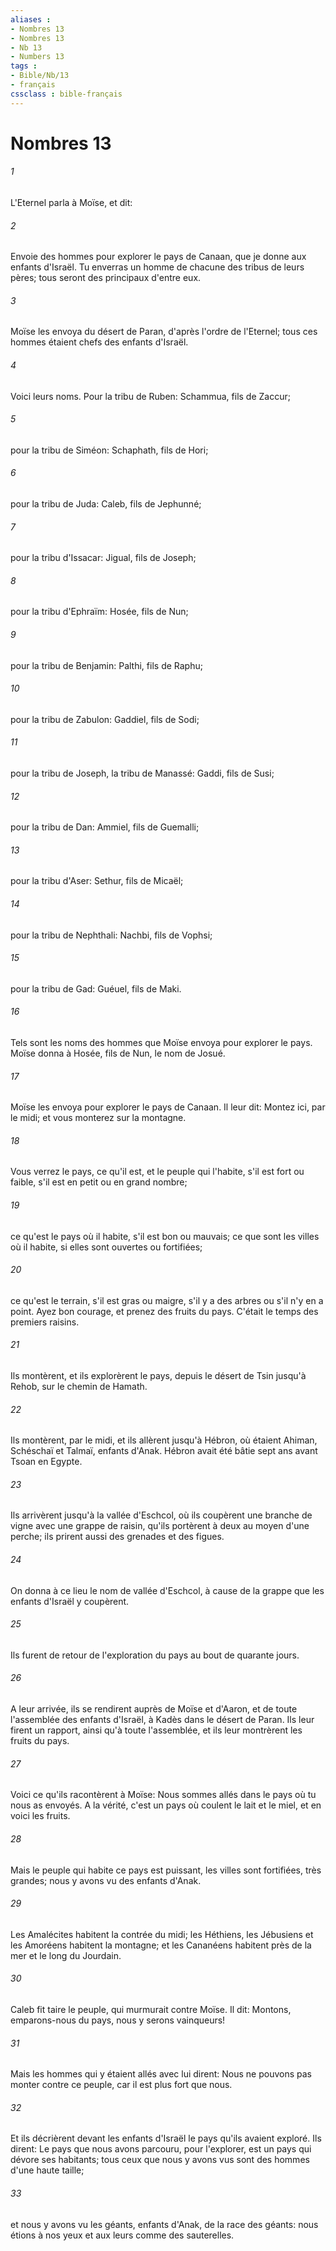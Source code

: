```yaml
---
aliases : 
- Nombres 13
- Nombres 13
- Nb 13
- Numbers 13
tags : 
- Bible/Nb/13
- français
cssclass : bible-français
---
```


# Nombres 13

###### 1
L'Eternel parla à Moïse, et dit:
###### 2
Envoie des hommes pour explorer le pays de Canaan, que je donne aux enfants d'Israël. Tu enverras un homme de chacune des tribus de leurs pères; tous seront des principaux d'entre eux.
###### 3
Moïse les envoya du désert de Paran, d'après l'ordre de l'Eternel; tous ces hommes étaient chefs des enfants d'Israël.
###### 4
Voici leurs noms. Pour la tribu de Ruben: Schammua, fils de Zaccur;
###### 5
pour la tribu de Siméon: Schaphath, fils de Hori;
###### 6
pour la tribu de Juda: Caleb, fils de Jephunné;
###### 7
pour la tribu d'Issacar: Jigual, fils de Joseph;
###### 8
pour la tribu d'Ephraïm: Hosée, fils de Nun;
###### 9
pour la tribu de Benjamin: Palthi, fils de Raphu;
###### 10
pour la tribu de Zabulon: Gaddiel, fils de Sodi;
###### 11
pour la tribu de Joseph, la tribu de Manassé: Gaddi, fils de Susi;
###### 12
pour la tribu de Dan: Ammiel, fils de Guemalli;
###### 13
pour la tribu d'Aser: Sethur, fils de Micaël;
###### 14
pour la tribu de Nephthali: Nachbi, fils de Vophsi;
###### 15
pour la tribu de Gad: Guéuel, fils de Maki.
###### 16
Tels sont les noms des hommes que Moïse envoya pour explorer le pays. Moïse donna à Hosée, fils de Nun, le nom de Josué.
###### 17
Moïse les envoya pour explorer le pays de Canaan. Il leur dit: Montez ici, par le midi; et vous monterez sur la montagne.
###### 18
Vous verrez le pays, ce qu'il est, et le peuple qui l'habite, s'il est fort ou faible, s'il est en petit ou en grand nombre;
###### 19
ce qu'est le pays où il habite, s'il est bon ou mauvais; ce que sont les villes où il habite, si elles sont ouvertes ou fortifiées;
###### 20
ce qu'est le terrain, s'il est gras ou maigre, s'il y a des arbres ou s'il n'y en a point. Ayez bon courage, et prenez des fruits du pays. C'était le temps des premiers raisins.
###### 21
Ils montèrent, et ils explorèrent le pays, depuis le désert de Tsin jusqu'à Rehob, sur le chemin de Hamath.
###### 22
Ils montèrent, par le midi, et ils allèrent jusqu'à Hébron, où étaient Ahiman, Schéschaï et Talmaï, enfants d'Anak. Hébron avait été bâtie sept ans avant Tsoan en Egypte.
###### 23
Ils arrivèrent jusqu'à la vallée d'Eschcol, où ils coupèrent une branche de vigne avec une grappe de raisin, qu'ils portèrent à deux au moyen d'une perche; ils prirent aussi des grenades et des figues.
###### 24
On donna à ce lieu le nom de vallée d'Eschcol, à cause de la grappe que les enfants d'Israël y coupèrent.
###### 25
Ils furent de retour de l'exploration du pays au bout de quarante jours.
###### 26
A leur arrivée, ils se rendirent auprès de Moïse et d'Aaron, et de toute l'assemblée des enfants d'Israël, à Kadès dans le désert de Paran. Ils leur firent un rapport, ainsi qu'à toute l'assemblée, et ils leur montrèrent les fruits du pays.
###### 27
Voici ce qu'ils racontèrent à Moïse: Nous sommes allés dans le pays où tu nous as envoyés. A la vérité, c'est un pays où coulent le lait et le miel, et en voici les fruits.
###### 28
Mais le peuple qui habite ce pays est puissant, les villes sont fortifiées, très grandes; nous y avons vu des enfants d'Anak.
###### 29
Les Amalécites habitent la contrée du midi; les Héthiens, les Jébusiens et les Amoréens habitent la montagne; et les Cananéens habitent près de la mer et le long du Jourdain.
###### 30
Caleb fit taire le peuple, qui murmurait contre Moïse. Il dit: Montons, emparons-nous du pays, nous y serons vainqueurs!
###### 31
Mais les hommes qui y étaient allés avec lui dirent: Nous ne pouvons pas monter contre ce peuple, car il est plus fort que nous.
###### 32
Et ils décrièrent devant les enfants d'Israël le pays qu'ils avaient exploré. Ils dirent: Le pays que nous avons parcouru, pour l'explorer, est un pays qui dévore ses habitants; tous ceux que nous y avons vus sont des hommes d'une haute taille;
###### 33
et nous y avons vu les géants, enfants d'Anak, de la race des géants: nous étions à nos yeux et aux leurs comme des sauterelles.
